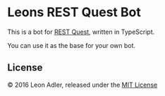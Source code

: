 # Leons REST Quest Bot

This is a bot for [REST Quest](https://github.com/cprerovsky/rest-quest), written in TypeScript.

You can use it as the base for your own bot.

## License

© 2016 Leon Adler, released under the [MIT License](https://opensource.org/licenses/MIT)
